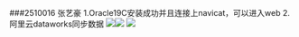 ###2510016 张艺豪
1.Oracle19C安装成功并且连接上navicat，可以进入web
2.阿里云dataworks同步数据
![](C:/Users/A/AppData/Local/Temp/54b21f71-817b-4ad3-b07e-c2f6baf71ed0.png)![](C:/Users/A/AppData/Local/Temp/a5c3ab2d-b003-406a-b3d0-4ff6c567ff5f.png)
![](C:/Users/A/AppData/Local/Temp/41c18e4f-a62b-46a2-9cc4-662ae227699d.png)